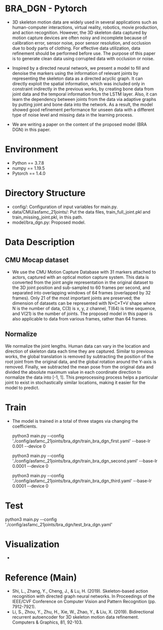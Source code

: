 # BRA_DGN - Pytorch

- 3D skeleton motion data are widely used in several applications such as human-computer interactions, virtual reality, robotics, movie production, and action recognition. However, the 3D skeleton data captured by motion capture devices are often noisy and incomplete because of calibration error, sensor noise, poor sensor resolution, and occlusion due to body parts of clothing. For effective data utilization, data refinement should be performed before use. The purpose of this paper is to generate clean data using corrupted data with occlusion or noise. 

- Inspired by a directed neural network, we present a model to fill and denoise the markers using the information of relevant joints by representing the skeleton data as a directed acyclic graph. It can directly exploit the spatial information, which was included only in constraint indirectly in the previous works, by creating bone data from joint data and the temporal information from the LSTM layer. Also, it can learn the dependency between joints from the data via adaptive graphs by putting joint and bone data into the network. As a result, the model showed good refinement performance for unseen data with a different type of noise level and missing data in the learning process. 

- We are writing a paper on the content of the proposed model (BRA DGN) in this paper.


# Environment

- Python == 3.7.8
- numpy == 1.19.5
- Pytorch == 1.4.0 


# Directory Structure

- config/: Configuration of input variables for main.py. 
- data/CMU/asfamc_21joints/: Put the data files, train_full_joint.pkl and train_missing_joint.pkl, in this path.
- model/bra_dgn.py: Proposed model.


# Data Description

## CMU Mocap dataset

- We use the CMU Motion Capture Database with 31 markers attached to actors, captured with an optical motion capture system. This data is converted from the joint angle representation in the original dataset to the 3D joint position and sub-sampled to 60 frames per second, and separated into overlapping windows of 64 frames (overlapped by 32 frames). Only 21 of the most important joints are preserved; the dimension of datasets can be represented with N×C×T×V shape where N is the number of data, C(3) is x, y, z channel, T(64) is time sequence, and V(21) is the number of joints. The proposed model in this paper is also applicable to data from various frames, rather than 64 frames.

## Normalize

We normalize the joint lengths. Human data can vary in the location and direction of skeleton data each time they are captured. Similar to previous works, the global translation is removed by subtracting the position of the root joint from the original data, and the global rotation around the Y-axis is removed. Finally, we subtracted the mean pose from the original data and divided the absolute maximum value in each coordinate direction to normalize the data into [-1, 1]. This preprocessing process helps a particular joint to exist in stochastically similar locations, making it easier for the model to predict. 


# Train

- The model is trained in a total of three stages via changing the coefficients.


    python3 main.py --config './config/asfamc_21joints/bra_dgn/train_bra_dgn_first.yaml' --base-lr 0.001 --device 0

    python3 main.py --config './config/asfamc_21joints/bra_dgn/train_bra_dgn_second.yaml' --base-lr 0.0001 --device 0

    python3 main.py --config './config/asfamc_21joints/bra_dgn/train_bra_dgn_third.yaml' --base-lr 0.0001 --device 0

# Test

python3 main.py --config './config/asfamc_21joints/bra_dgn/test_bra_dgn.yaml'


# Visualization 

- 


# Reference (Main)

- Shi, L., Zhang, Y., Cheng, J., & Lu, H. (2019). Skeleton-based action recognition with directed graph neural networks. In Proceedings of the IEEE/CVF Conference on Computer Vision and Pattern Recognition (pp. 7912-7921).
- Li, S., Zhou, Y., Zhu, H., Xie, W., Zhao, Y., & Liu, X. (2019). Bidirectional recurrent autoencoder for 3D skeleton motion data refinement. Computers & Graphics, 81, 92-103.

